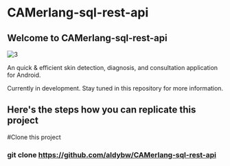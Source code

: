# CAMerlang-sql-rest-api

## Welcome to CAMerlang-sql-rest-api

![3](https://user-images.githubusercontent.com/86178738/168820192-342b7f6d-0572-48f8-84b7-5e95b0dcf200.png)

An quick &amp; efficient skin detection, diagnosis, and consultation application for Android.

Currently in development. Stay tuned in this repository for more information.

## Here's the steps how you can replicate this project

\#Clone this project<br>

### git clone https://github.com/aldybw/CAMerlang-sql-rest-api



###
